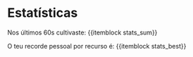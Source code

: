 # Estatísticas

Nos últimos 60s cultivaste: {{itemblock stats_sum}}

O teu recorde pessoal por recurso é: {{itemblock stats_best}}